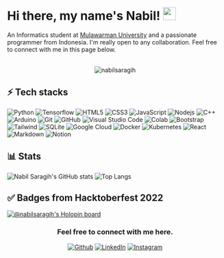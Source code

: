 # Hi there, my name's Nabil! <img src="https://raw.githubusercontent.com/aemmadi/aemmadi/master/wave.gif" width="30">

<div>
    An Informatics student at <a href="https://unmul.ac.id/">Mulawarman University</a> and a passionate programmer from Indonesia. I'm really open to any collaboration. Feel free to connect with me in this page below.
</div>

<br>
<p align="center"> <img src="https://komarev.com/ghpvc/?username=nabilsaragih&label=Profile%20views&color=0e75b6&style=flat" alt="nabilsaragih" /> </p>

## ⚡ Tech stacks

![Python](https://img.shields.io/badge/Python-3776AB?style=for-the-badge&logo=python&logoColor=white)
![Tensorflow](https://img.shields.io/badge/TensorFlow-FF6F00?style=for-the-badge&logo=tensorflow&logoColor=white)
![HTML5](https://img.shields.io/badge/HTML5-E34F26?style=for-the-badge&logo=html5&logoColor=white)
![CSS3](https://img.shields.io/badge/CSS3-1572B6?style=for-the-badge&logo=css3&logoColor=white)
![JavaScript](https://img.shields.io/badge/JavaScript-323330?style=for-the-badge&logo=javascript&logoColor=F7DF1E)
![Nodejs](https://img.shields.io/badge/Node.js-43853D?style=for-the-badge&logo=node.js&logoColor=white)
![C++](https://img.shields.io/badge/C%2B%2B-00599C?style=for-the-badge&logo=c%2B%2B&logoColor=white)
![Arduino](https://img.shields.io/badge/Arduino-00979D?style=for-the-badge&logo=Arduino&logoColor=white)
![Git](https://img.shields.io/badge/GIT-E44C30?style=for-the-badge&logo=git&logoColor=white)
![GitHub](https://img.shields.io/badge/GitHub-100000?style=for-the-badge&logo=github&logoColor=white)
![Visual Studio Code](https://img.shields.io/badge/Visual_Studio_Code-0078D4?style=for-the-badge&logo=visual%20studio%20code&logoColor=white)
![Colab](https://img.shields.io/badge/Colab-F9AB00?style=for-the-badge&logo=googlecolab&color=525252)
![Bootstrap](https://img.shields.io/badge/Bootstrap-563D7C?style=for-the-badge&logo=bootstrap&logoColor=white)
![Tailwind](https://img.shields.io/badge/Tailwind_CSS-38B2AC?style=for-the-badge&logo=tailwind-css&logoColor=white)
![SQLite](https://img.shields.io/badge/SQLite-07405E?style=for-the-badge&logo=sqlite&logoColor=white)
![Google Cloud](https://img.shields.io/badge/Google_Cloud-4285F4?style=for-the-badge&logo=google-cloud&logoColor=white)
![Docker](https://img.shields.io/badge/Docker-0db7ed?style=for-the-badge&logo=docker&logoColor=white)
![Kubernetes](https://img.shields.io/badge/Kubernetes-326ce5?style=for-the-badge&logo=kubernetes&logoColor=white)
![React](https://img.shields.io/badge/React-20232A?style=for-the-badge&logo=react&logoColor=61DAFB)
![Markdown](https://img.shields.io/badge/Markdown-000000?style=for-the-badge&logo=markdown&logoColor=white)
![Notion](https://img.shields.io/badge/Notion-000000?style=for-the-badge&logo=notion&logoColor=white)

## 📊  Stats

![Nabil Saragih's GitHub stats](https://github-readme-stats.vercel.app/api?username=nabilsaragih&include_all_commits=true&count_private=true&show_icons=true&line_height=20&bg_color=1e1e2e&text_color=cdd6f4&icon_color=cba6f7&title_color=94e2d5)
![Top Langs](https://github-readme-stats.vercel.app/api/top-langs/?username=nabilsaragih&bg_color=1e1e2e&text_color=cdd6f4&icon_color=cba6f7&title_color=94e2d5&layout=compact)


## ✅  Badges from Hacktoberfest 2022

[![@nabilsaragih's Holopin board](https://holopin.me/nabilsaragih)](https://holopin.io/@nabilsaragih)

<div align="center">
  <h3>Feel free to connect with me here.</h3>
    <p align="center">
        <a href="https://github.com/nabilsaragih" target="_blank"><img src="https://img.shields.io/badge/Github-0F0F0F.svg?&style=for-the-badge&logo=github&logoColor=white" alt="Github"></a>
        <a href="https://linkedin.com/in/nabilsaragih" target="_blank"><img src="https://img.shields.io/badge/LinkedIn-%230077B5.svg?&style=for-the-badge&logo=linkedin&logoColor=white" alt="LinkedIn"></a>
        <a href="https://instagram.com/nabilsaragih._" target="_blank"><img src="https://img.shields.io/badge/Instagram-%23E4405F.svg?&style=for-the-badge&logo=instagram&logoColor=white" alt="Instagram"></a>
    </p>
</div>

<!---
nabilsaragih/nabilsaragih is a ✨ special ✨ repository because its `README.md` (this file) appears on your GitHub profile.
You can click the Preview link to take a look at your changes.
--->
